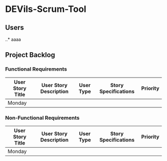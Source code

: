 # DEVils-Scrum-Tool

## Users

..* aaaa 

## Project Backlog

### Functional Requirements

| User Story Title | User Story Description | User Type | Story Specifications | Priority | 
| -----------------|------------------------|-----------|----------------------|----------|
| Monday           |                        |           |                      |          |

### Non-Functional Requirements

| User Story Title | User Story Description | User Type | Story Specifications | Priority | 
| -----------------|------------------------|-----------|----------------------|----------|
| Monday           |                        |           |                      |          |
